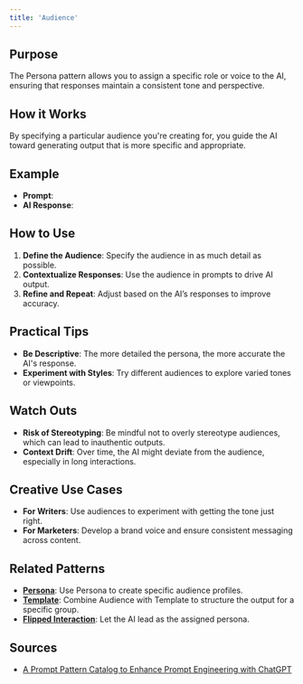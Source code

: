 ```yaml
---
title: 'Audience'
---
```


## Purpose
The Persona pattern allows you to assign a specific role or voice to the AI, ensuring that responses maintain a consistent tone and perspective.

## How it Works
By specifying a particular audience you're creating for, you guide the AI toward generating output that is more specific and appropriate.

## Example
- **Prompt**:
- **AI Response**:

## How to Use
1. **Define the Audience**: Specify the audience in as much detail as possible.
2. **Contextualize Responses**: Use the audience in prompts to drive AI output.
3. **Refine and Repeat**: Adjust based on the AI’s responses to improve accuracy.

## Practical Tips
- **Be Descriptive**: The more detailed the persona, the more accurate the AI's response.
- **Experiment with Styles**: Try different audiences to explore varied tones or viewpoints.

## Watch Outs
- **Risk of Stereotyping**: Be mindful not to overly stereotype audiences, which can lead to inauthentic outputs.
- **Context Drift**: Over time, the AI might deviate from the audience, especially in long interactions.

## Creative Use Cases
- **For Writers**: Use audiences to experiment with getting the tone just right.
- **For Marketers**: Develop a brand voice and ensure consistent messaging across content.

## Related Patterns
- **[Persona](../persona)**: Use Persona to create specific audience profiles.
- **[Template](../template)**: Combine Audience with Template to structure the output for a specific group.
- **[Flipped Interaction](../flipped-interaction)**: Let the AI lead as the assigned persona.

## Sources
- [A Prompt Pattern Catalog to Enhance Prompt Engineering with ChatGPT](https://arxiv.org/pdf/2302.11382)

